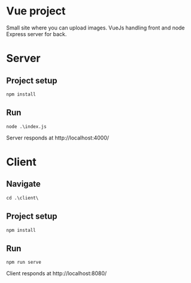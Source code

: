 # Vue project
Small site where you can upload images. VueJs handling front and node Express server for back.

# Server

## Project setup
```
npm install
```
## Run
```
node .\index.js
```
Server responds at http://localhost:4000/

# Client

## Navigate
```
cd .\client\
```
## Project setup
```
npm install
```
## Run
```
npm run serve
```
Client responds at http://localhost:8080/